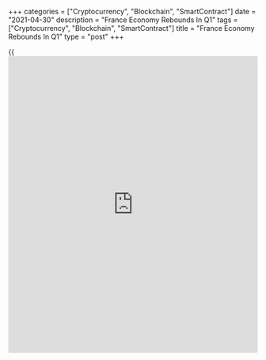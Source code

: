 +++
categories = ["Cryptocurrency", "Blockchain", "SmartContract"]
date = "2021-04-30"
description = "France Economy Rebounds In Q1"
tags = ["Cryptocurrency", "Blockchain", "SmartContract"]
title = "France Economy Rebounds In Q1"
type = "post"
+++

{{<iframe id="large-banner" src="https://www.bounty.group/#slide=6.0" width="100%" height="600" scrolling="no" style="border: 0px solid rgb(216, 221, 230); border-radius: 3px;">}}

The French [economy][1] recovered at a faster-than-expected pace in the
first quarter underpinned by consumption and investment, first estimate
from the statistical office Insee showed on Friday.

Gross domestic product grew 0.4 percent sequentially, reversing a
revised 1.4 percent fall in the fourth quarter of 2020 and exceeded the
economists' forecast of +0.1 percent.

Nonetheless, the statistical office said the economic rebound was
limited, as GDP was still 4.4 percent below its fourth quarter 2019
level.

The expenditure-side breakdown of GDP showed that growth in gross fixed
capital formation improved to 2.2 percent from 1.3 percent and
households' consumption expenditure picked up 0.3 percent, in contrast
to a fall of 5.7 percent in the previous quarter.

Final internal demand, excluding inventory changes made a positive
contribution of 0.9 points to GDP growth.

Exports declined 1.5 percent and imports decreased 0.1 percent. Overall,
foreign trade made a negative contribution to GDP growth by -0.4 points
versus +1.2 points in the previous quarter.

Finally, the contribution of inventory changes to the growth of the GDP
was null this quarter, data showed.

Early this month, the finance ministry cut its 2021 GDP growth forecast
to 5 percent from 6 percent after the government extended the
restrictions related to the [coronavirus][2] pandemic.

For comments and feedback [contact](https://www.playgroundfx.com/contact/): editorial@rtt[news](https://www.letsplayfx.com/blog/forex-news-website/).com

[Economic News][1]

 **What parts of the world are seeing the best (and worst) economic
performances lately? Click[here][3] to check out our [Econ Scorecard][3]
and find out! See up-to-the-moment [ranking](https://www.playgroundfx.com/blog/crypto-exchange-ranking/)s for the best and worst
performers in [GDP][4], [unemployment rate][5], [inflation][6] and much
more.**

   1. www.rtt[news](https://www.letsplayfx.com/blog/forex-news-website/).com/Content/EconomicNews.aspx
   2. www.rtt[news](https://www.letsplayfx.com/blog/forex-news-website/).com/list/coronavirus.aspx
   3. www.rtt[news](https://www.letsplayfx.com/blog/forex-news-website/).com/economic-scorecard/world-rank/unemployment-rate/highest-performance.aspx
   4. www.rtt[news](https://www.letsplayfx.com/blog/forex-news-website/).com/economic-scorecard/world-rank/GDP/highest-performance.aspx
   5. www.rtt[news](https://www.letsplayfx.com/blog/forex-news-website/).com/economic-scorecard/world-rank/unemployment-rate/lowest-performance.aspx
   6. www.rtt[news](https://www.letsplayfx.com/blog/forex-news-website/).com/economic-scorecard/world-rank/CPI/highest-performance.aspx
